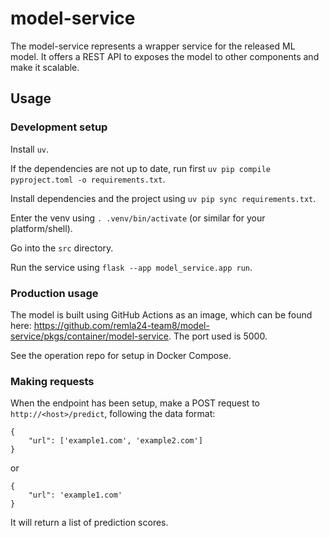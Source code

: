# model-service

The model-service represents a wrapper service for the released ML model. It offers a REST API to exposes the model to other components and make it scalable.

## Usage

### Development setup

Install `uv`.

If the dependencies are not up to date, run first `uv pip compile pyproject.toml -o requirements.txt`.

Install dependencies and the project using `uv pip sync requirements.txt`.

Enter the venv using `. .venv/bin/activate` (or similar for your platform/shell).

Go into the `src` directory.

Run the service using `flask --app model_service.app run`.

### Production usage

The model is built using GitHub Actions as an image, which can be found here: https://github.com/remla24-team8/model-service/pkgs/container/model-service. The port used is 5000.

See the operation repo for setup in Docker Compose.

### Making requests
When the endpoint has been setup, make a POST request to `http://<host>/predict`, following the data format:
```
{
    "url": ['example1.com', 'example2.com']
}
```
or
```
{
    "url": 'example1.com'
}
```
It will return a list of prediction scores.
